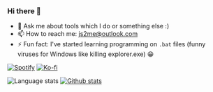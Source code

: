 ### Hi there 👋

- 💬 Ask me about tools which I do or something else :)
- 📫 How to reach me: js2me@outlook.com
- ⚡ Fun fact: I've started learning programming on `.bat` files (funny viruses for Windows like killing explorer.exe) 😁  

[![Spotify](https://img.shields.io/badge/Spotify-1ED760?&style=for-the-badge&logo=spotify&logoColor=white)](https://open.spotify.com/user/4rhkic75en8arbjkpez8fhryk?si=GpGicT3rQZ6bLgw36uET9A) [![Ko-fi](https://img.shields.io/badge/Ko--fi-F16061?style=for-the-badge&logo=ko-fi&logoColor=white)](https://ko-fi.com/acacode)

![Language stats](https://github-readme-stats.vercel.app/api/top-langs/?username=js2me&theme=buefy)  [![Github stats](https://github-readme-stats.vercel.app/api?username=js2me&show_icons=true&theme=buefy)](https://github.com/anuraghazra/github-readme-stats)
